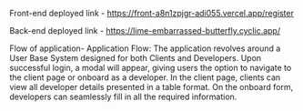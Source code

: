Front-end deployed link - https://front-a8n1zpjgr-adi055.vercel.app/register

Back-end deployed link - https://lime-embarrassed-butterfly.cyclic.app/

Flow of application- Application Flow: The application revolves around a User Base System designed for both Clients and Developers. Upon successful login, a modal will appear, giving users the option to navigate to the client page or onboard as a developer. In the client page, clients can view all developer details presented in a table format. On the onboard form, developers can seamlessly fill in all the required information.
